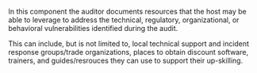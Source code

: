 In this component the auditor documents resources that the host may be able to leverage to address the technical, regulatory, organizational, or behavioral vulnerabilities identified during the audit.

This can include, but is not limited to, local technical support and incident response groups/trade organizations, places to obtain discount 
software, trainers, and guides/resrouces they can use to support their up-skilling.

 
